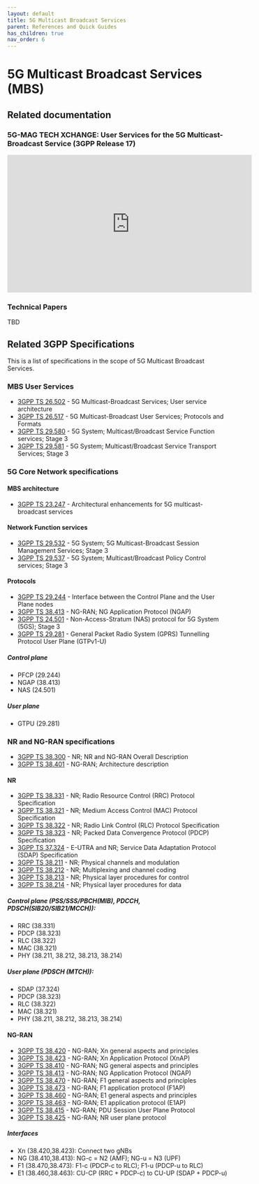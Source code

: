 ```yaml
---
layout: default
title: 5G Multicast Broadcast Services
parent: References and Quick Guides
has_children: true
nav_order: 6
---
```


# 5G Multicast Broadcast Services (MBS)

## Related documentation

### 5G-MAG TECH XCHANGE: User Services for the 5G Multicast-Broadcast Service (3GPP Release 17)
<iframe width="560" height="315" src="https://www.youtube.com/embed/73KINNxl_FA?si=Jbj6BID6uaXxFGOP" title="YouTube video player" frameborder="0" allow="accelerometer; autoplay; clipboard-write; encrypted-media; gyroscope; picture-in-picture; web-share" referrerpolicy="strict-origin-when-cross-origin" allowfullscreen></iframe>

### Technical Papers
TBD

## Related 3GPP Specifications

This is a list of specifications in the scope of 5G Multicast Broadcast Services.

### MBS User Services
* [3GPP TS 26.502](https://www.3gpp.org/DynaReport/26502.htm) - 5G Multicast-Broadcast Services; User service architecture
* [3GPP TS 26.517](https://www.3gpp.org/DynaReport/26517.htm) - 5G Multicast-Broadcast User Services; Protocols and Formats
* [3GPP TS 29.580](https://www.3gpp.org/DynaReport/29580.htm) - 5G System; Multicast/Broadcast Service Function services; Stage 3
* [3GPP TS 29.581](https://www.3gpp.org/DynaReport/29581.htm) - 5G System; Multicast/Broadcast Service Transport Services; Stage 3

### 5G Core Network specifications

#### MBS architecture
* [3GPP TS 23.247](https://www.3gpp.org/DynaReport/23247.htm) - Architectural enhancements for 5G multicast-broadcast services

#### Network Function services
* [3GPP TS 29.532](https://www.3gpp.org/DynaReport/29532.htm) - 5G System; 5G Multicast-Broadcast Session Management Services; Stage 3
* [3GPP TS 29.537](https://www.3gpp.org/DynaReport/29537.htm) - 5G System; Multicast/Broadcast Policy Control services; Stage 3
#### Protocols
* [3GPP TS 29.244](https://www.3gpp.org/DynaReport/29244.htm) - Interface between the Control Plane and the User Plane nodes
* [3GPP TS 38.413](https://www.3gpp.org/DynaReport/38413.htm) - NG-RAN; NG Application Protocol (NGAP)
* [3GPP TS 24.501](https://www.3gpp.org/DynaReport/24501.htm) - Non-Access-Stratum (NAS) protocol for 5G System (5GS); Stage 3
* [3GPP TS 29.281](https://www.3gpp.org/DynaReport/29281.htm) - General Packet Radio System (GPRS) Tunnelling Protocol User Plane (GTPv1-U)

##### Control plane
* PFCP (29.244)
* NGAP (38.413)
* NAS (24.501)

##### User plane
* GTPU (29.281)

### NR and NG-RAN specifications
* [3GPP TS 38.300](https://www.3gpp.org/DynaReport/38300.htm) - NR; NR and NG-RAN Overall Description
* [3GPP TS 38.401](https://www.3gpp.org/DynaReport/38401.htm) - NG-RAN; Architecture description

#### NR
* [3GPP TS 38.331](https://www.3gpp.org/DynaReport/38331.htm) - NR; Radio Resource Control (RRC) Protocol Specification
* [3GPP TS 38.321](https://www.3gpp.org/DynaReport/38321.htm) - NR; Medium Access Control (MAC) Protocol Specification
* [3GPP TS 38.322](https://www.3gpp.org/DynaReport/38322.htm) - NR; Radio Link Control (RLC) Protocol Specification
* [3GPP TS 38.323](https://www.3gpp.org/DynaReport/38323.htm) - NR; Packed Data Convergence Protocol (PDCP) Specification
* [3GPP TS 37.324](https://www.3gpp.org/DynaReport/37324.htm) - E-UTRA and NR; Service Data Adaptation Protocol (SDAP) Specification
* [3GPP TS 38.211](https://www.3gpp.org/DynaReport/38211.htm) - NR; Physical channels and modulation
* [3GPP TS 38.212](https://www.3gpp.org/DynaReport/38212.htm) - NR; Multiplexing and channel coding
* [3GPP TS 38.213](https://www.3gpp.org/DynaReport/38213.htm) - NR; Physical layer procedures for control
* [3GPP TS 38.214](https://www.3gpp.org/DynaReport/38214.htm) - NR; Physical layer procedures for data

##### Control plane (PSS/SSS/PBCH(MIB), PDCCH, PDSCH(SIB20/SIB21/MCCH)):
* RRC (38.331)
* PDCP (38.323)
* RLC (38.322)
* MAC (38.321)
* PHY (38.211, 38.212, 38.213, 38.214)

##### User plane (PDSCH (MTCH)):
* SDAP (37.324)
* PDCP (38.323)
* RLC (38.322)
* MAC (38.321)
* PHY (38.211, 38.212, 38.213, 38.214)

#### NG-RAN
* [3GPP TS 38.420](https://www.3gpp.org/DynaReport/38420.htm) - NG-RAN; Xn general aspects and principles
* [3GPP TS 38.423](https://www.3gpp.org/DynaReport/38423.htm) - NG-RAN; Xn Application Protocol (XnAP)
* [3GPP TS 38.410](https://www.3gpp.org/DynaReport/38410.htm) - NG-RAN; NG general aspects and principles
* [3GPP TS 38.413](https://www.3gpp.org/DynaReport/38413.htm) - NG-RAN; NG Application Protocol (NGAP)
* [3GPP TS 38.470](https://www.3gpp.org/DynaReport/38470.htm) - NG-RAN; F1 general aspects and principles
* [3GPP TS 38.473](https://www.3gpp.org/DynaReport/38473.htm) - NG-RAN; F1 application protocol (F1AP)
* [3GPP TS 38.460](https://www.3gpp.org/DynaReport/38460.htm) - NG-RAN; E1 general aspects and principles
* [3GPP TS 38.463](https://www.3gpp.org/DynaReport/38463.htm) - NG-RAN; E1 application protocol (E1AP)
* [3GPP TS 38.415](https://www.3gpp.org/DynaReport/38415.htm) - NG-RAN; PDU Session User Plane Protocol
* [3GPP TS 38.425](https://www.3gpp.org/DynaReport/38425.htm) - NG-RAN; NR user plane protocol

##### Interfaces
* Xn (38.420,38.423): Connect two gNBs
* NG (38.410,38.413): NG-c = N2 (AMF); NG-u = N3 (UPF)
* F1 (38.470,38.473): F1-c (PDCP-c to RLC); F1-u (PDCP-u to RLC)
* E1 (38.460,38.463): CU-CP (RRC + PDCP-c) to CU-UP (SDAP + PDCP-u)


